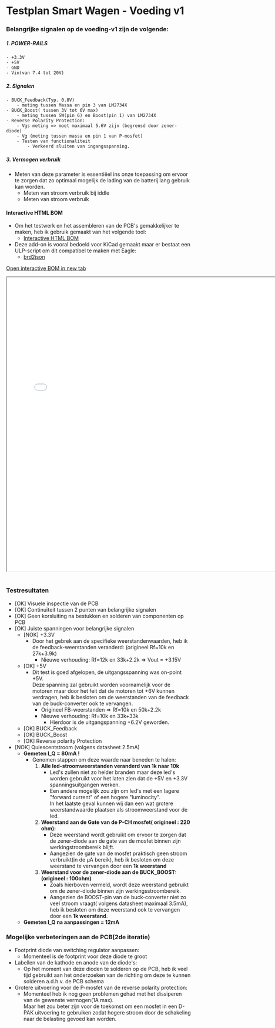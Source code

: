 # Testplan Smart Wagen - Voeding v1
### Belangrijke signalen op de voeding-v1 zijn de volgende:
##### 1. POWER-RAILS
    - +3.3V
    - +5V
    - GND
    - Vin(van 7.4 tot 20V)
    
##### 2. Signalen
    - BUCK_Feedback(Typ. 0.8V)
        - meting tussen Massa en pin 3 van LM2734X
    - BUCK_Boost( tussen 3V tot 6V max)
        - meting tussen SW(pin 6) en Boost(pin 1) van LM2734X
    - Reverse Polarity Protection:
        - Vgs meting => moet maximaal 5.6V zijn (begrensd door zener-diode)
        - Vg (meting tussen massa en pin 1 van P-mosfet)
        - Testen van functionaliteit
            - Verkeerd sluiten van ingangsspanning. 
##### 3. Vermogen verbruik
- Meten van deze parameter is essentiëel ins onze toepassing om ervoor te zorgen dat zo optimaal mogelijk de lading van de batterij lang gebruik kan worden.
    - Meten van stroom verbruik bij iddle
    - Meten van stroom verbruik 

#### Interactive HTML BOM
- Om het testwerk en het assembleren van de PCB's gemakkelijker te maken, heb ik gebruik gemaakt van het volgende tool:
    - <a href="https://github.com/openscopeproject/InteractiveHtmlBom?fbclid=IwAR2e5xDyZ1AHobQOF2mJyeeRvGXaS-iPvZZbMUqJnvotiJ2qEeXGnqT2VdU"> 
        Interactive HTML BOM
        </a>
- Deze add-on is vooral bedoeld voor KiCad gemaakt maar er bestaat een ULP-script om dit compatibel te maken met Eagle:
    - <a href="https://github.com/Funkenjaeger/brd2json?fbclid=IwAR3I2avqAAi-3Fv7DlKl71UZM7MKphXxi8-ZV9mPc6_-hZDC3z_Rkof_lU8">brd2json</a>

<a href="./assets/interactive boms/sw-voeding-v1-bom.html" target="_blank">Open interactive BOM in new tab</a>
<iframe frameborder="2" height="800" width="750" scrolling="yes" src="./assets/interactive boms/sw-voeding-v1-bom.html" title="ESP323 Interactive BOM"></iframe><br><br>

### Testresultaten
- [OK] Visuele inspectie van de PCB
- [OK] Continuïteit tussen 2 punten van belangrijke signalen
- [OK] Geen korsluiting na bestukken en solderen van componenten op PCB
- [OK] Juiste spanningen voor belangrijke signalen
    - [NOK] +3.3V 
        - Door het gebrek aan de specifieke weerstandenwaarden, heb ik de feedback-weerstanden veranderd: (origineel Rf=10k en 27k+3.9k)
            - Nieuwe verhouding: Rf=12k en 33k+2.2k => Vout = +3.15V
    - [OK] +5V
        - Dit test is goed afgelopen, de uitgangsspanning was on-point +5V.<br>
            Deze spanning zal gebruikt worden voornamelijk voor de motoren maar door het feit dat de motoren tot +6V kunnen verdragen, heb ik besloten om de weerstanden van de feedback van de buck-converter ook te vervangen.
            - Origineel FB-weerstanden => Rf=10k en 50k+2.2k
            - Nieuwe verhouding: Rf=10k en 33k+33k
                - Hierdoor is de uitgangspanning +6.2V geworden.
    - [OK] BUCK_Feedback
    - [OK] BUCK_Boost
    - [OK] Reverse polarity Protection
- [NOK] Quiescentstroom (volgens datasheet 2.5mA)
    - **Gemeten I_Q = 80mA !**
        - Genomen stappen om deze waarde naar beneden te halen:
            1. **Alle led-stroomweerstanden veranderd van 1k naar 10k**
                - Led's zullen niet zo helder branden maar deze led's worden gebruikt voor het laten zien dat de +5V en +3.3V spanningsuitgangen werken.
                - Een andere mogelijk zou zijn om led's met een lagere "forward current" of een hogere "luminocity".<br>In het laatste geval kunnen wij dan een wat grotere weerstandwaarde plaatsen als stroomweerstand voor de led.
            2. **Weerstand aan de Gate van de P-CH mosfet( origineel : 220 ohm):**
                - Deze weerstand wordt gebruikt om ervoor te zorgen dat de zener-diode aan de gate van de mosfet binnen zijn werkingstroombereik blijft.
                - Aangezien de gate van de mosfet praktisch geen stroom verbruikt(in de µA bereik), heb ik besloten om deze weerstand te vervangen door een **1k weerstand**
            3. **Weerstand voor de zener-diode aan de BUCK_BOOST: (origineel : 100ohm)**
                - Zoals hierboven vermeld, wordt deze weerstand gebruikt om de zener-diode binnen zijn werkingsstroombereik.
                - Aangezien de BOOST-pin van de buck-converter niet zo veel stroom vraagt( volgens datasheet maximaal 3.5mA), <br>
                heb ik besloten om deze weerstand ook te vervangen door een **1k weerstand**.
    - **Gemeten I_Q na aanpassingen = 12mA**

### Mogelijke verbeteringen aan de PCB(2de iteratie)
 - Footprint diode van switching regulator aanpassen:
    - Momenteel is de footprint voor deze diode te groot
 - Labellen van de kathode en anode van de diode's:
    - Op het moment van deze dioden te solderen op de PCB, heb ik veel tijd gebruikt aan het onderzoeken van de richting om deze te kunnen solderen a.d.h.v. de PCB schema
 - Grotere uitvoering voor de P-mosfet van de reverse polarity protection:
    - Momenteel heb ik nog geen problemen gehad met het dissiperen van de gewenste vermogen(1A max).<br>
        Maar het zou beter zijn voor de toekomst om een mosfet in een D-PAK uitvoering te gebruiken zodat hogere stroom door de schakeling naar de belasting gevoed kan worden.